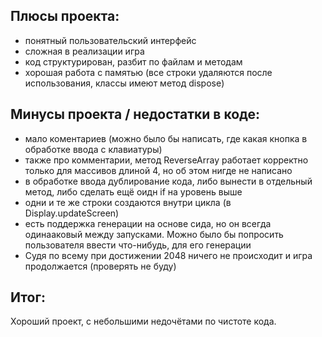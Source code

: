 ## Плюсы проекта:
- понятный пользовательский интерфейс
- сложная в реализации игра
- код структурирован, разбит по файлам и методам
- хорошая работа с памятью (все строки удаляются после использования, классы имеют метод dispose)

## Минусы проекта / недостатки в коде:
- мало коментариев (можно было бы написать, где какая кнопка в обработке ввода с клавиатуры)
- также про комментарии, метод ReverseArray работает корректно только для массивов длиной 4, но об этом нигде не написано
- в обработке ввода дублирование кода, либо вынести в отдельный метод, либо сделать ещё оидн if на уровень выше
- одни и те же строки создаются внутри цикла (в Display.updateScreen)
- есть поддержка генерации на основе сида, но он всегда одинааковый между запусками. Можно было бы попросить пользователя ввести что-нибудь, для его генерации
- Судя по всему при достижении 2048 ничего не происходит и игра продолжается (проверять не буду)

## Итог:
Хороший проект, с небольшими недочётами по чистоте кода.